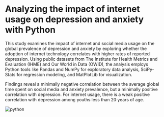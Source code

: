 # Analyzing the impact of internet usage on depression and anxiety with Python

This study examines the impact of internet and social media usage on the global prevalence of depression and anxiety by exploring whether the adoption of internet technology correlates with higher rates of reported depression. Using public datasets from The Institute for Health Metrics and Evaluation (IHME) and Our World in Data (OWID), the analysis employs Python tools like Pandas and NumPy for exploratory data analysis, SciPy-Stats for regression modeling, and MatPlotLib for visualization. 

Findings reveal a minimally negative correlation between the average global time spent on social media and anxiety prevalence, but a minimally positive correlation with depression. For internet usage, there is a weak positive correlation with depression among youths less than 20 years of age. 

![python](https://www.svgrepo.com/show/376344/python.svghttps://upload.wikimedia.org/wikipedia/commons/thumb/c/c3/Python-logo-notext.svg/1200px-Python-logo-notext.svg.png)
